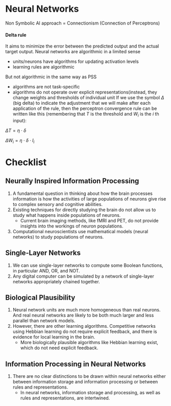 # Neural Networks
Non Symbolic AI approach = Connectionism (Connection of Perceptrons)
#### Delta rule
It aims to minimize the error between the predicted output and the actual target output. 
Neural networks are algorithmic in a limited sense
- units/neurons have algorithms for updating activation levels
- learning rules are algorithmic

But not algorithmic in the same way as PSS
- algorithms are not task-specific
- algorithms do not operate over explicit representations(instead, they change weights and thresholds of individual unit
If we use the symbol $\Delta$ (big delta) to indicate the adjustment that we will make after each application of the rule, then the perceptron convergence rule can be written like this (remembering that $T$ is the threshold and $W_i$ is the $i$ th input):

$\Delta T = \eta \cdot \delta$

$\Delta W_i = \eta \cdot \delta \cdot I_i$


# Checklist

## Neurally Inspired Information Processing

1. A fundamental question in thinking about how the brain processes information is how the activities of large populations of neurons give rise to complex sensory and cognitive abilities.
2. Existing techniques for directly studying the brain do not allow us to study what happens inside populations of neurons.
   - Current brain imaging methods, like fMRI and PET, do not provide insights into the workings of neuron populations.
3. Computational neuroscientists use mathematical models (neural networks) to study populations of neurons.

## Single-Layer Networks

1. We can use single-layer networks to compute some Boolean functions, in particular AND, OR, and NOT.
2. Any digital computer can be simulated by a network of single-layer networks appropriately chained together.

## Biological Plausibility

1. Neural network units are much more homogeneous than real neurons. And real neural networks are likely to be both much larger and less parallel than network models.
2. However, there are other learning algorithms. Competitive networks using Hebbian learning do not require explicit feedback, and there is evidence for local learning in the brain.
   - More biologically plausible algorithms like Hebbian learning exist, which do not need explicit feedback.

## Information Processing in Neural Networks

1. There are no clear distinctions to be drawn within neural networks either between information storage and information processing or between rules and representations.
   - In neural networks, information storage and processing, as well as rules and representations, are intertwined.
